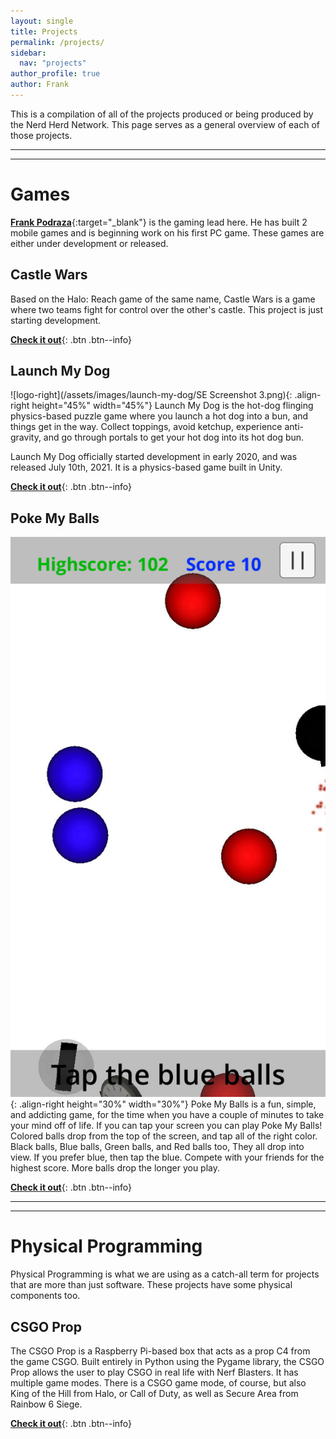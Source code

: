 ```yaml
---
layout: single
title: Projects
permalink: /projects/
sidebar:
  nav: "projects"
author_profile: true
author: Frank
---
```


This is a compilation of all of the projects produced or being produced by the Nerd Herd Network. This page serves as a general overview of each of those projects.

----
----

# Games

[**Frank Podraza**](/about/frank/){:target="_blank"} is the gaming lead here. He has built 2 mobile games and is beginning work on his first PC game. These games are either under development or released.

## Castle Wars

Based on the Halo: Reach game of the same name, Castle Wars is a game where two teams fight for control over the other's castle. This project is just starting development.

[**Check it out**](/projects/castle-wars/){: .btn .btn--info}

## Launch My Dog

![logo-right](/assets/images/launch-my-dog/SE Screenshot 3.png){: .align-right height="45%" width="45%"}
Launch My Dog is the hot-dog flinging physics-based puzzle game where you launch a hot dog into a bun, and things get in the way. Collect toppings, avoid ketchup, experience anti-gravity, and go through portals to get your hot dog into its hot dog bun.

Launch My Dog officially started development in early 2020, and was released July 10th, 2021. It is a physics-based game built in Unity.

[**Check it out**](/projects/launch-my-dog/){: .btn .btn--info}

## Poke My Balls

![Screenshot-game-right](/assets/images/poke-my-balls/screen-game.jpg){: .align-right height="30%" width="30%"} 
Poke My Balls is a fun, simple, and addicting game, for the time when you have a couple of minutes to take your mind off of life. If you can tap your screen you can play Poke My Balls! Colored balls drop from the top of the screen, and tap all of the right color. Black balls, Blue balls, Green balls, and Red balls too, They all drop into view. If you prefer blue, then tap the blue. Compete with your friends for the highest score. More balls drop the longer you play.

[**Check it out**](/projects/poke-my-balls/){: .btn .btn--info}

----
----

# Physical Programming

Physical Programming is what we are using as a catch-all term for projects that are more than just software. These projects have some physical components too.

## CSGO Prop

The CSGO Prop is a Raspberry Pi-based box that acts as a prop C4 from the game CSGO. Built entirely in Python using the Pygame library, the CSGO Prop allows the user to play CSGO in real life with Nerf Blasters. It has multiple game modes. There is a CSGO game mode, of course, but also King of the Hill from Halo, or Call of Duty, as well as Secure Area from Rainbow 6 Siege.

[**Check it out**](/projects/csgo-prop/){: .btn .btn--info}
